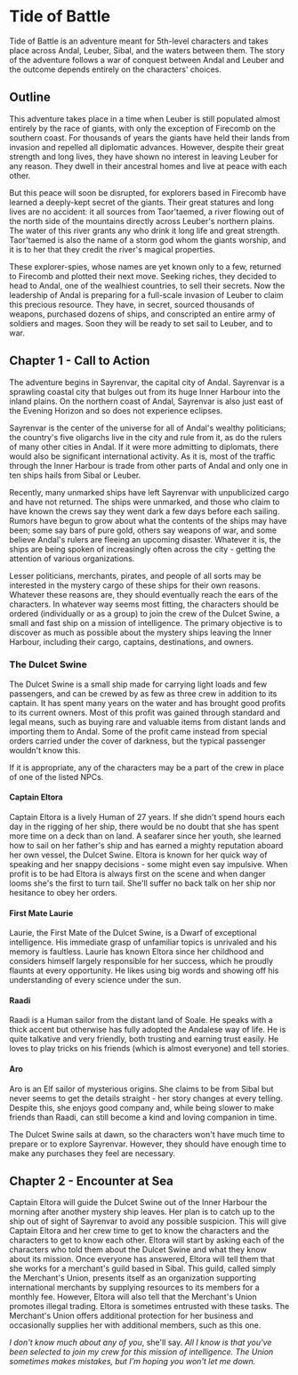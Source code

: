 # Tide of Battle

Tide of Battle is an adventure meant for 5th-level characters and takes place across Andal, Leuber, Sibal, and the waters between them. The story of the adventure follows a war of conquest between Andal and Leuber and the outcome depends entirely on the characters' choices.

## Outline

This adventure takes place in a time when Leuber is still populated almost entirely by the race of giants, with only the exception of Firecomb on the southern coast. For thousands of years the giants have held their lands from invasion and repelled all diplomatic advances. However, despite their great strength and long lives, they have shown no interest in leaving Leuber for any reason. They dwell in their ancestral homes and live at peace with each other.

But this peace will soon be disrupted, for explorers based in Firecomb have learned a deeply-kept secret of the giants. Their great statures and long lives are no accident: it all sources from Taor'taemed, a river flowing out of the north side of the mountains directly across Leuber's northern plains. The water of this river grants any who drink it long life and great strength. Taor'taemed is also the name of a storm god whom the giants worship, and it is to her that they credit the river's magical properties.

These explorer-spies, whose names are yet known only to a few, returned to Firecomb and plotted their next move. Seeking riches, they decided to head to Andal, one of the wealhiest countries, to sell their secrets. Now the leadership of Andal is preparing for a full-scale invasion of Leuber to claim this precious resource. They have, in secret, sourced thousands of weapons, purchased dozens of ships, and conscripted an entire army of soldiers and mages. Soon they will be ready to set sail to Leuber, and to war.

## Chapter 1 - Call to Action

The adventure begins in Sayrenvar, the capital city of Andal. Sayrenvar is a sprawling coastal city that bulges out from its huge Inner Harbour into the inland plains. On the northern coast of Andal, Sayrenvar is also just east of the Evening Horizon and so does not experience eclipses.

Sayrenvar is the center of the universe for all of Andal's wealthy politicians; the country's five oligarchs live in the city and rule from it, as do the rulers of many other cities in Andal. If it were more admitting to diplomats, there would also be significant international activity. As it is, most of the traffic through the Inner Harbour is trade from other parts of Andal and only one in ten ships hails from Sibal or Leuber.

Recently, many unmarked ships have left Sayrenvar with unpublicized cargo and have not returned. The ships were unmarked, and those who claim to have known the crews say they went dark a few days before each sailing. Rumors have begun to grow about what the contents of the ships may have been; some say bars of pure gold, others say weapons of war, and some believe Andal's rulers are fleeing an upcoming disaster. Whatever it is, the ships are being spoken of increasingly often across the city - getting the attention of various organizations.

Lesser politicians, merchants, pirates, and people of all sorts may be interested in the mystery cargo of these ships for their own reasons. Whatever these reasons are, they should eventually reach the ears of the characters. In whatever way seems most fitting, the characters should be ordered (individually or as a group) to join the crew of the Dulcet Swine, a small and fast ship on a mission of intelligence. The primary objective is to discover as much as possible about the mystery ships leaving the Inner Harbour, including their cargo, captains, destinations, and owners.

### The Dulcet Swine

The Dulcet Swine is a small ship made for carrying light loads and few passengers, and can be crewed by as few as three crew in addition to its captain. It has spent many years on the water and has brought good profits to its current owners. Most of this profit was gained through standard and legal means, such as buying rare and valuable items from distant lands and importing them to Andal. Some of the profit came instead from special orders carried under the cover of darkness, but the typical passenger wouldn't know this.

If it is appropriate, any of the characters may be a part of the crew in place of one of the listed NPCs.

#### Captain Eltora

Captain Eltora is a lively Human of 27 years. If she didn't spend hours each day in the rigging of her ship, there would be no doubt that she has spent more time on a deck than on land. A seafarer since her youth, she learned how to sail on her father's ship and has earned a mighty reputation aboard her own vessel, the Dulcet Swine. Eltora is known for her quick way of speaking and her snappy decisions - some might even say impulsive. When profit is to be had Eltora is always first on the scene and when danger looms she's the first to turn tail. She'll suffer no back talk on her ship nor hesitance to obey her orders.

#### First Mate Laurie

Laurie, the First Mate of the Dulcet Swine, is a Dwarf of exceptional intelligence. His immediate grasp of unfamiliar topics is unrivaled and his memory is faultless. Laurie has known Eltora since her childhood and considers himself largely responsible for her success, which he proudly flaunts at every opportunity. He likes using big words and showing off his understanding of every science under the sun.

#### Raadi

Raadi is a Human sailor from the distant land of Soale. He speaks with a thick accent but otherwise has fully adopted the Andalese way of life. He is quite talkative and very friendly, both trusting and earning trust easily. He loves to play tricks on his friends (which is almost everyone) and tell stories.

#### Aro

Aro is an Elf sailor of mysterious origins. She claims to be from Sibal but never seems to get the details straight - her story changes at every telling. Despite this, she enjoys good company and, while being slower to make friends than Raadi, can still become a kind and loving companion in time.

The Dulcet Swine sails at dawn, so the characters won't have much time to prepare or to explore Sayrenvar. However, they should have enough time to make any purchases they feel are necessary.

## Chapter 2 - Encounter at Sea

Captain Eltora will guide the Dulcet Swine out of the Inner Harbour the morning after another mystery ship leaves. Her plan is to catch up to the ship out of sight of Sayrenvar to avoid any possible suspicion. This will give Captain Eltora and her crew time to get to know the characters and the characters to get to know each other. Eltora will start by asking each of the characters who told them about the Dulcet Swine and what they know about its mission. Once everyone has answered, Eltora will tell them that she works for a merchant's guild based in Sibal. This guild, called simply the Merchant's Union, presents itself as an organization supporting international merchants by supplying resources to its members for a monthly fee. However, Eltora will also tell that the Merchant's Union promotes illegal trading. Eltora is sometimes entrusted with these tasks. The Merchant's Union offers additional protection for her business and occasionally supplies her with additional members, such as this one.

*I don't know much about any of you*, she'll say. *All I know is that you've been selected to join my crew for this mission of intelligence. The Union sometimes makes mistakes, but I'm hoping you won't let me down.*
